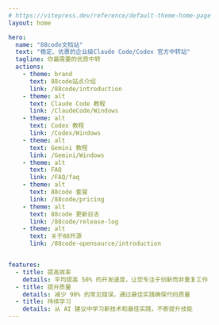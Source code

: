 ```yaml
---
# https://vitepress.dev/reference/default-theme-home-page
layout: home

hero:
  name: "88code文档站"
  text: "稳定、优惠的企业级Claude Code/Codex 官方中转站"
  tagline: 你最需要的优质中转
  actions:
    - theme: brand
      text: 88code站点介绍
      link: /88code/introduction
    - theme: alt
      text: Claude Code 教程
      link: /ClaudeCode/Windows
    - theme: alt
      text: Codex 教程
      link: /Codex/Windows
    - theme: alt
      text: Gemini 教程
      link: /Gemini/Windows
    - theme: alt
      text: FAQ
      link: /FAQ/faq
    - theme: alt
      text: 88code 套餐
      link: /88code/pricing
    - theme: alt
      text: 88code 更新日志
      link: /88code/release-log
    - theme: alt
      text: 关于88开源
      link: /88code-opensource/introduction


features:
  - title: 提高效率
    details: 平均提高 50% 的开发速度，让您专注于创新而非重复工作
  - title: 提升质量
    details: 减少 90% 的常见错误，通过最佳实践确保代码质量
  - title: 持续学习
    details: 从 AI 建议中学习新技术和最佳实践，不断提升技能
---
```


